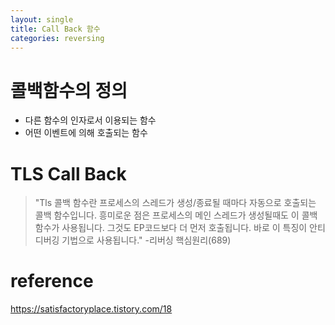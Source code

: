 ```yaml
---
layout: single
title: Call Back 함수
categories: reversing
---
```

# 콜백함수의 정의 
- 다른 함수의 인자로서 이용되는 함수
- 어떤 이벤트에 의해 호출되는 함수
# TLS Call Back
> "Tls 콜백 함수란 프로세스의 스레드가 생성/종료될 때마다 자동으로 호출되는 콜백 함수입니다. 흥미로운 점은 프로세스의 메인 스레드가 생성될때도
이 콜백 함수가 사용됩니다. 그것도 EP코드보다 더 먼저 호출됩니다. 바로 이 특징이 안티 디버깅 기법으로 사용됩니다." -리버싱 핵심원리(689)




# reference
https://satisfactoryplace.tistory.com/18